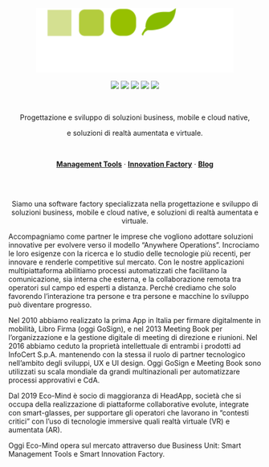 <p align="center">
  <a href="https://eco-mind.eu/">
      <img src="https://github.com/maubalzano/maubalzano/blob/main/Eco-Mind-default-Logo-light.svg" height="128">
  </a>
</p>
<p align="center">
  <a href="https://www.linkedin.com/company/eco-mind-ingegneria-informatica/"><img src="https://img.icons8.com/color/344/linkedin-circled--v1.png" width="30"></a>
  <a href="https://www.instagram.com/ecomindsoftware/"><img src="https://img.icons8.com/fluency/344/instagram-new.png" width="30"></a>
  <a href="https://twitter.com/ecomindsoftware"><img src="https://img.icons8.com/color/344/twitter--v1.png" width="30"></a>
  <a href="https://www.facebook.com/EcoMindSoftware/"><img src="https://img.icons8.com/color/344/facebook-new.png" width="30"></a>
  <a href="https://www.youtube.com/channel/UC2ZvHiXNfksLTkfdhp-AUeg"><img src="https://img.icons8.com/color/344/youtube-squared.png" width="30"></a>
</p>
<br>
<p align="center">
  Progettazione e sviluppo di soluzioni business, mobile e cloud native, 
  
</p>
<p align="center">
  e soluzioni di realtà aumentata e virtuale.
</p>
<br>
<p align="center">
  <a href="https://eco-mind.eu/management-tools/"><strong>Management Tools</strong></a> ·
  <a href="https://eco-mind.eu/innovation-factory/"><strong>Innovation Factory</strong></a> ·
  <a href="https://eco-mind.eu/blog/"><strong>Blog</strong></a>
</p>
<br/>
<br/>
<p align="center">
  Siamo una software factory specializzata nella progettazione e sviluppo di soluzioni business, mobile e cloud native, e soluzioni di realtà aumentata e virtuale.

Accompagniamo come partner le imprese che vogliono adottare soluzioni innovative per evolvere verso il modello “Anywhere Operations”. Incrociamo le loro esigenze con la ricerca e lo studio delle tecnologie più recenti, per innovare e renderle competitive sul mercato. Con le nostre applicazioni multipiattaforma abilitiamo processi automatizzati che facilitano la comunicazione, sia interna che esterna, e la collaborazione remota tra operatori sul campo ed esperti a distanza. Perché crediamo che solo favorendo l’interazione tra persone e tra persone e macchine lo sviluppo può diventare progresso.

Nel 2010 abbiamo realizzato la prima App in Italia per firmare digitalmente in mobilità, Libro Firma (oggi GoSign), e nel 2013 Meeting Book per l’organizzazione e la gestione digitale di meeting di direzione e riunioni. Nel 2016 abbiamo ceduto la proprietà intellettuale di entrambi i prodotti ad InfoCert S.p.A. mantenendo con la stessa il ruolo di partner tecnologico nell’ambito degli sviluppi, UX e UI design. Oggi GoSign e Meeting Book sono utilizzati su scala mondiale da grandi multinazionali per automatizzare processi approvativi e CdA.

Dal 2019 Eco-Mind è socio di maggioranza di HeadApp, società che si occupa della realizzazione di piattaforme collaborative evolute, integrate con smart-glasses, per supportare gli operatori che lavorano in “contesti critici” con l’uso di tecnologie immersive quali realtà virtuale (VR) e aumentata (AR).

Oggi Eco-Mind opera sul mercato attraverso due Business Unit: Smart Management Tools e Smart Innovation Factory.
</p>
<rect xmlns="http://www.w3.org/2000/svg" data-testid="card-bg" x="0.5" y="0.5" rx="4.5" height="99%" stroke="#e4e2e2" width="494" fill="#151515" stroke-opacity="1"/>

<!--
**maubalzano/maubalzano** is a ✨ _special_ ✨ repository because its `README.md` (this file) appears on your GitHub profile.

Here are some ideas to get you started:

- 🔭 I’m currently working on ...
- 🌱 I’m currently learning ...
- 👯 I’m looking to collaborate on ...
- 🤔 I’m looking for help with ...
- 💬 Ask me about ...
- 📫 How to reach me: ...
- 😄 Pronouns: ...
- ⚡ Fun fact: ...
-->
